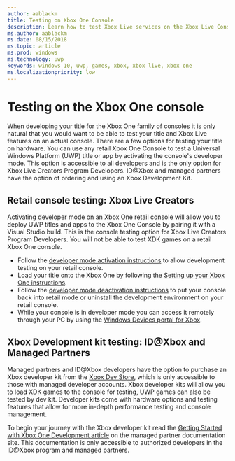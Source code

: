 ```yaml
---
author: aablackm
title: Testing on Xbox One Console
description: Learn how to test Xbox Live services on the Xbox Live Console
ms.author: aablackm
ms.date: 08/15/2018
ms.topic: article
ms.prod: windows
ms.technology: uwp
keywords: windows 10, uwp, games, xbox, xbox live, xbox one
ms.localizationpriority: low
---
```

# Testing on the Xbox One console

When developing your title for the Xbox One family of consoles it is only natural that you would want to be able to test your title and Xbox Live features on an actual console. There are a few options for testing your title on hardware. You can use any retail Xbox One Console to test a Universal Windows Platform (UWP) title or app by activating the console's developer mode. This option is accessible to all developers and is the only option for Xbox Live Creators Program Developers. ID@Xbox and managed partners have the option of ordering and using an Xbox Development Kit.

## Retail console testing: Xbox Live Creators

Activating developer mode on an Xbox One retail console will allow you to deploy UWP titles and apps to the Xbox One Console by pairing it with a Visual Studio build. This is the console testing option for Xbox Live Creators Program Developers. You will not be able to test XDK games on a retail Xbox One console.

* Follow the [developer mode activation instructions](../xbox-apps/devkit-activation.md) to allow development testing on your retail console.  
* Load your title onto the Xbox One by following the [Setting up your Xbox One instructions](../xbox-apps/development-environment-setup.md#setting-up-your-xbox-one).  
* Follow the [developer mode deactivation instructions](../xbox-apps/devkit-deactivation.md) to put your console back into retail mode or uninstall the development environment on your retail console.  
* While your console is in developer mode you can access it remotely through your PC by using the [Windows Devices portal for Xbox](../debug-test-perf/device-portal-xbox.md).  

## Xbox Development kit testing: ID@Xbox and Managed Partners

Managed partners and ID@Xbox developers have the option to purchase an Xbox developer kit from the [Xbox Dev Store](https://gamedevstore.partners.extranet.microsoft.com/), which is only accessible to those with managed developer accounts. Xbox developer kits will allow you to load XDK games to the console for testing, UWP games can also be tested by dev kit. Developer kits come with hardware options and testing features that allow for more in-depth performance testing and console management.

To begin your journey with the Xbox developer kit read the [Getting Started with Xbox One Development article](https://developer.microsoft.com/en-us/games/xbox/docs/xdk/atoc-getting-started) on the managed partner documentation site. This documentation is only accessible to authorized developers in the ID@Xbox program and managed partners.